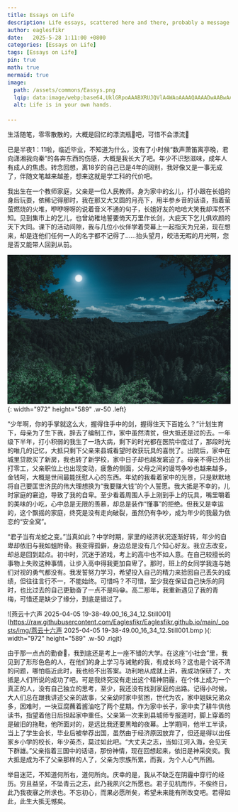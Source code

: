 ```yaml
---
title: Essays on Life
description: Life essays, scattered here and there, probably a message in a bottle of memories🧴, but unfortunately, it won't drift away🙁.
author: eaglesfikr
date:   2025-5-28 1:11:00 +0800
categories: [Essays on Life]
tags: [Essays on Life]
pin: true
math: true
mermaid: true
image:
  path: /assets/commons/Eassys.png
  lqip: data:image/webp;base64,UklGRpoAAABXRUJQVlA4WAoAAAAQAAAADwAABwAAQUxQSDIAAAARL0AmbZurmr57yyIiqE8oiG0bejIYEQTgqiDA9vqnsUSI6H+oAERp2HZ65qP/VIAWAFZQOCBCAAAA8AEAnQEqEAAIAAVAfCWkAALp8sF8rgRgAP7o9FDvMCkMde9PK7euH5M1m6VWoDXf2FkP3BqV0ZYbO6NA/VFIAAAA
  alt: Life is in your own hands.

---
```


生活随笔，零零散散的，大概是回忆的漂流瓶🧴吧，可惜不会漂流🙁

已是半夜1：11啦，临近毕业，不知道为什么，没有了小时候“数声萧笛离亭晚，君向潇湘我向秦”的各奔东西的伤感，大概是我长大了吧。年少不识愁滋味，成年人有成人的焦虑。转念回想，离18岁的自己已是4年的阔别，我好像又是一事无成了，伴随文笔越来越差，想来这就是学工科的代价吧。

我出生在一个教师家庭，父亲是一位人民教师。身为家中的幺儿，打小跟在长姐的身后玩耍，依稀记得那时，我在那又大又圆的月亮下，用半参乡音的话语，指着萤萤燃烧的火堆，咿咿呀呀的说着音义不通的句子，长姐好友的哈哈大笑我却浑然不知。见到集市上的乞儿，也曾幼稚地誓要倚天万里作长剑，大庇天下乞儿俱欢颜的天下大同。课下的活动间隙，我与几位小伙伴学着荧幕上一起指天为兄弟，现在想来，却是连他们任何一人的名字都不记得了……抬头望月，皎洁无暇的月光啊，您是否又能带人回到从前。

![nature-3194001_1280](https://raw.githubusercontent.com/Eaglesfikr/Eaglesfikr.github.io/main/_posts/img/nature-3194001_1280.jpg){: width="972" height="589" .w-50 .left}

“少年啊，你的手掌就这么大，握得住手中的剑，握得住天下百姓么？”计划生育下，母亲为了生下我，辞去了编制工作，家中虽然清贫，但大抵还是过的去。一年级下半年，打小积弱的我生了一场大病，剩下的时光都在医院中度过了，那段时光的唯几的记忆，大抵只剩下父亲来县城看望时收获玩具的喜悦了。出院后，家中在城里贷款买了新房，我也转了新学校，家中日子却也越发窘迫了。母亲不得已外出打零工，父亲职位上也出现变动，疲惫的侧面，父母之间的谩骂争吵也越来越多，金钱呵，大概是世间最能抚慰人心的东西。年幼的我看着家中的光景，只是默默地将自己要匡世济民的伟大理想换为“我要赚大钱”的个人誓愿。我大抵是不幸的，儿时家庭的窘迫，导致了我的自卑。至少看着周围人手上刚到手上的玩具，嘴里嚼着的美味的小吃，心中总是无限的羡慕，却总是装作“懂事”的拒绝。但我又是幸运的，这个飘摇的家庭，终究是没有走向破裂，虽然仍有争吵，成为年少的我最为依恋的“安全窝”。

“君子当有龙蛇之变。”当真如此？中学时期，家里的经济状况逐渐好转，年少的自卑却依旧与我如蛆附骨。我变得孤僻，身边总是没有几个知心好友。我立志改变，却总是回到起点。初中时，沉迷于游戏，考上的高中也不如人意。在自己较擅长的事物上失败这种事情，让步入高中得我更加自卑了。那时，班上的女同学我连与她们对视的勇气都没有。我发誓努力学习，希望投入自己的精力来拾回自己丢失的成绩，但往往言行不一，不能始终。可惜吗？不可惜，至少我在保证自己快乐的同时，也比过去的自己更勤奋了一点不是吗😁。高二那年，我重新遇见了我的青梅，可惜还是缺少了缘分，到底是错过了。

![燕云十六声 2025-04-05 19-38-49.00_16_34_12.Still001](https://raw.githubusercontent.com/Eaglesfikr/Eaglesfikr.github.io/main/_posts/img/燕云十六声 2025-04-05 19-38-49.00_16_34_12.Still001.bmp ){: width="972" height="589" .w-50 .rigjt}

由于那一点点的勤奋🧐，我到底还是考上一座不错的大学。在这座“小社会”里，我见到了形形色色的人，在他们的身上学习与诫勉的我，有成长吗？这也是个说不清的问题，哪怕临近此时，我也给不出答案。功利地从成就上讲，我成功保研了，大抵是人们所说的成功了吧。可是我终究没有走出这个精神阴霾，在个体上成为一个真正的人，没有自己独立的思考，至少，我还没有找到家庭的出路。记得小时候，大人们总在跟我讲述父亲的故事，父亲幼时家中贫困，世代为农，家中姐妹兄弟众多，困难时，一块豆腐蘸着酱油吃了两个星期。作为家中长子，家中卖了耕牛供他读书，指望着他日后担起家中重任。父亲第一次来到县城师专报道时，脚上穿着的是破旧的拖鞋，他所面对的，是远比我还要黑暗的夜幕。上学期间，他半工半读，当上了学生会长，毕业后被举荐出国，虽然由于经济原因放弃了，但还是得以出任家乡小学的校长，年少英杰，莫过如此吧。“大丈夫之志，当如江河入海，会见天下群雄。”父亲指着三国中的话语，那份神情，现在回想起来，依旧是神采奕奕。我大抵是成为不了父亲那样的人了，父亲为宗族所累，而我，为个人心气所困。

举目迷茫，不知道何所右，道何所向。庆幸的是，我从不缺乏在阴霾中穿行的经历。穷且益坚，不坠青云之志，此乃我夙兴之所愿也。君子见机而作，不俟终日，此乃我夜寐之所求也。不忘初心，而果必愿所矣，希望未来能有所改变吧。若得如此，此生大抵无憾矣。

